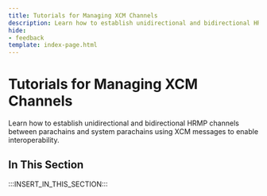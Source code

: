 ```yaml
---
title: Tutorials for Managing XCM Channels
description: Learn how to establish unidirectional and bidirectional HRMP channels between parachains and system parachains using XCM messages to enable interoperability.
hide: 
- feedback
template: index-page.html
---
```


# Tutorials for Managing XCM Channels

Learn how to establish unidirectional and bidirectional HRMP channels between parachains and system parachains using XCM messages to enable interoperability.

## In This Section

:::INSERT_IN_THIS_SECTION:::